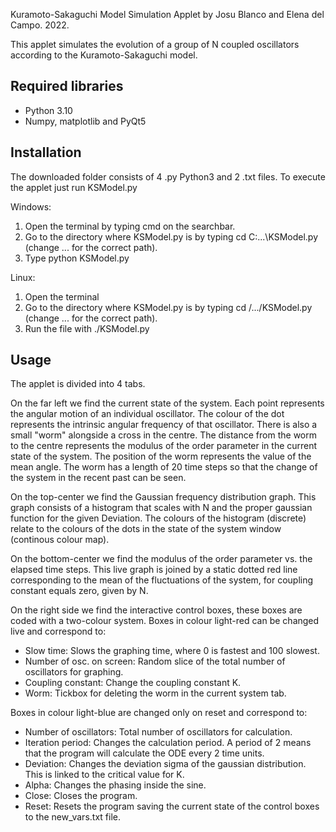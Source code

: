 Kuramoto-Sakaguchi Model Simulation Applet by Josu Blanco and Elena del Campo. 2022.

This applet simulates the evolution of a group of N coupled oscillators according to the Kuramoto-Sakaguchi model.

## Required libraries
- Python 3.10
- Numpy, matplotlib and PyQt5

## Installation
The downloaded folder consists of 4 .py Python3 and 2 .txt files. To execute the applet just run KSModel.py

Windows:
1. Open the terminal by typing cmd on the searchbar.
2. Go to the directory where KSModel.py is by typing cd C:\...\KSModel.py (change ... for the correct path).
3. Type python KSModel.py

Linux:
1. Open the terminal
2. Go to the directory where KSModel.py is by typing cd /.../KSModel.py (change ... for the correct path).
3. Run the file with ./KSModel.py

## Usage
The applet is divided into 4 tabs. 

On the far left we find the current state of the system. Each point represents the angular motion of an individual oscillator. The colour of the dot represents the intrinsic angular frequency of that oscillator. There is also a small "worm" alongside a cross in the centre. The distance from the worm to the centre represents the modulus of the order parameter in the current state of the system. The position of the worm represents the value of the mean angle. The worm has a length of 20 time steps so that the change of the system in the recent past can be seen.

On the top-center we find the Gaussian frequency distribution graph. This graph consists of a histogram that scales with N and the proper gaussian function for the given Deviation. The colours of the histogram (discrete) relate to the colours of the dots in the state of the system window (continous colour map).

On the bottom-center we find the modulus of the order parameter vs. the elapsed time steps. This live graph is joined by a static dotted red line corresponding to the mean of the fluctuations of the system, for coupling constant equals zero, given by N.

On the right side we find the interactive control boxes, these boxes are coded with a two-colour system. 
Boxes in colour light-red can be changed live and correspond to:
- Slow time: Slows the graphing time, where 0 is fastest and 100 slowest.
- Number of osc. on screen: Random slice of the total number of oscillators for graphing.
- Coupling constant: Change the coupling constant K.
- Worm: Tickbox for deleting the worm in the current system tab.

Boxes in colour light-blue are changed only on reset and correspond to:
- Number of oscillators: Total number of oscillators for calculation.
- Iteration period: Changes the calculation period. A period of 2 means that the program will calculate the ODE every 2 time units.
- Deviation: Changes the deviation sigma of the gaussian distribution. This is linked to the critical value for K.
- Alpha: Changes the phasing inside the sine.
- Close: Closes the program.
- Reset: Resets the program saving the current state of the control boxes to the new_vars.txt file.

